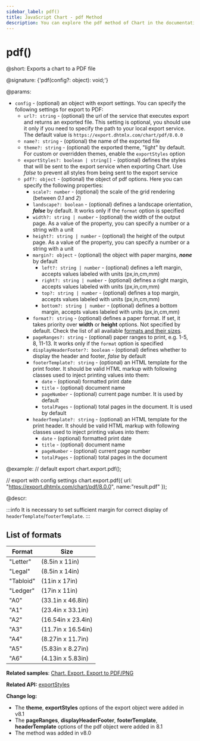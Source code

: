 ```yaml
---
sidebar_label: pdf()
title: JavaScript Chart - pdf Method
description: You can explore the pdf method of Chart in the documentation of the DHTMLX JavaScript UI library. Browse developer guides and API reference, try out code examples and live demos, and download a free 30-day evaluation version of DHTMLX Suite.
---
```


# pdf()

@short: Exports a chart to a PDF file

@signature: {'pdf(config?: object): void;'}

@params:
- `config` - (optional) an object with export settings. You can specify the following settings for export to PDF:
    - `url?: string` -  (optional) the url of the service that executes export and returns an exported file. This setting is optional, you should use it only if you need to specify the path to your local export service. The default value is `https://export.dhtmlx.com/chart/pdf/8.0.0`
	- `name?: string` - (optional) the name of the exported file
	- `theme?: string` - (optional) the exported theme, "light" by default. For custom or overridden themes, enable the `exportStyles` option
	- `exportStyles?: boolean | string[]` - (optional) defines the styles that will be sent to the export service when exporting Chart. Use *false* to prevent all styles from being sent to the export service
	- `pdf?: object` - (optional) the object of pdf options. Here you can specify the following properties:
		- `scale?: number` - (optional) the scale of the grid rendering (between *0.1* and *2*)
		- `landscape?: boolean` - (optional) defines a landscape orientation, ***false*** by default. It works only if the `format` option is specified
		- `width?: string | number` - (optional) the width of the output page. As a value of the property, you can specify a number or a string with a unit
		- `height?: string | number` - (optional) the height of the output page. As a value of the property, you can specify a number or a string with a unit
		- `margin?: object` - (optional) the object with paper margins, ***none*** by default
			- `left?: string | number` - (optional) defines a left margin, accepts values labeled with units (px,in,cm,mm)
			- `right?: string | number` - (optional) defines a right margin, accepts values labeled with units (px,in,cm,mm)
			- `top?: string | number` - (optional) defines a top margin, accepts values labeled with units (px,in,cm,mm)
			- `bottom?: string | number` - (optional) defines a bottom margin, accepts values labeled with units (px,in,cm,mm)
		- `format?: string` - (optional) defines a paper format. If set, it takes priority over **width** or **height** options. Not specified by default. Check the list of all available [formats and their sizes](#list-of-formats).
		- `pageRanges?: string` - (optional) paper ranges to print, e.g. 1-5, 8, 11-13. It works only if the `format` option is specified
		- `displayHeaderFooter?: boolean` - (optional) defines whether to display the header and footer, *false* by default
		- `footerTemplate?: string` - (optional) an HTML template for the print footer. It should be valid HTML markup with following classes used to inject printing values into them:
			- `date` - (optional) formatted print date
			- `title` - (optional) document name
			- `pageNumber` - (optional) current page number. It is used by default
			- `totalPages` - (optional) total pages in the document. It is used by default
		- `headerTemplate?: string` - (optional) an HTML template for the print header. It should be valid HTML markup with following classes used to inject printing values into them:
			- `date` - (optional) formatted print date
			- `title` - (optional) document name
			- `pageNumber` - (optional) current page number
			- `totalPages` - (optional) total pages in the document


@example:
// default export
chart.export.pdf();

// export with config settings
chart.export.pdf({
	url: "https://export.dhtmlx.com/chart/pdf/8.0.0",
	name:"result.pdf"
});

@descr:

:::info
It is necessary to set sufficient margin for correct display of `headerTemplate`/`footerTemplate`.
:::

## List of formats

| Format    | Size               |
| --------- | ------------------ |
| "Letter"  | (8.5in x 11in)     |
| "Legal"   | (8.5in x 14in)     |
| "Tabloid" | (11in x 17in)      |
| "Ledger"  | (17in x 11in)      |
| "A0"      | (33.1in x 46.8in)  |
| "A1"      | (23.4in x 33.1in)  |
| "A2"      | (16.54in x 23.4in) |
| "A3"      | (11.7in x 16.54in) |
| "A4"      | (8.27in x 11.7in)  |
| "A5"      | (5.83in x 8.27in)  |
| "A6"      | (4.13in x 5.83in)  |

**Related samples**: [Chart. Export. Export to PDF/PNG](https://snippet.dhtmlx.com/4rybsjjq)

**Related API:** [exportStyles](chart/api/chart_exportstyles_config.md)

**Change log:** 
- The **theme**, **exportStyles** options of the export object were added in v8.1
- The **pageRanges**, **displayHeaderFooter**, **footerTemplate**, **headerTemplate** options of the pdf object were added in 8.1
- The method was added in v8.0


